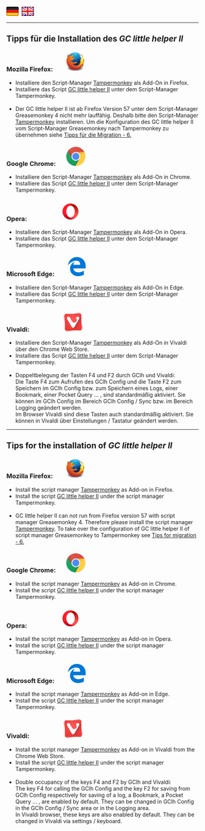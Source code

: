 <a href="#de" title=""><img src="../images/flag_de.png"></a> &nbsp;<a href="#en" title=""><img src="../images/flag_en.png"></a>

---
## <a id="de"></a>Tipps für die Installation des *GC little helper II*

### <a id="firefox_de"></a>Mozilla Firefox: <span> &nbsp; &nbsp; &nbsp; &nbsp; </span> <img src="/images/mozilla_firefox_logo_small.png" title="Mozilla Firefox" alt="Mozilla Firefox">
* Installiere den Script-Manager [Tampermonkey](https://addons.mozilla.org/de/firefox/addon/tampermonkey/) als Add-On in Firefox.<br>
* Installiere das Script [GC little helper II](https://github.com/2Abendsegler/GClh/raw/master/gc_little_helper_II.user.js) unter dem Script-Manager Tampermonkey.<br><br>
* Der GC little helper II ist ab Firefox Version 57 unter dem Script-Manager Greasemonkey 4 nicht mehr lauffähig. Deshalb bitte den Script-Manager [Tampermonkey](https://addons.mozilla.org/de/firefox/addon/tampermonkey/) installieren. Um die Konfiguration des GC little helper II vom Script-Manager Greasemonkey nach Tampermonkey zu übernehmen siehe [Tipps für die Migration - 6.](https://github.com/2Abendsegler/GClh/blob/master/docu/tips_migration.md#6de)<br>

### <a id="chrome_de"></a>Google Chrome: <span> &nbsp; &nbsp; &nbsp; </span> <img src="/images/google_chrome_logo_small.png" title="Google Chrom" alt="Google Chrom">
* Installiere den Script-Manager [Tampermonkey](https://chrome.google.com/webstore/detail/tampermonkey/dhdgffkkebhmkfjojejmpbldmpobfkfo) als Add-On in Chrome.<br>
* Installiere das Script [GC little helper II](https://github.com/2Abendsegler/GClh/raw/master/gc_little_helper_II.user.js) unter dem Script-Manager Tampermonkey.<br>

### <a id="opera_de"></a>Opera: <span> &nbsp; &nbsp; &nbsp; &nbsp; &nbsp; &nbsp; &nbsp; &nbsp; &nbsp; &nbsp; &nbsp; </span> <img src="/images/opera_logo_small.png" title="Opera" alt="Opera">
* Installiere den Script-Manager [Tampermonkey](https://addons.opera.com/de/extensions/details/tampermonkey-beta) als Add-On in Opera.<br>
* Installiere das Script [GC little helper II](https://github.com/2Abendsegler/GClh/raw/master/gc_little_helper_II.user.js) unter dem Script-Manager Tampermonkey.<br>

### <a id="edge_de"></a>Microsoft Edge: <span> &nbsp; &nbsp; &nbsp; &nbsp; </span> <img src="/images/microsoft_edge_logo_small.png" title="Microsoft Edge" alt="Microsoft Edge">
* Installiere den Script-Manager [Tampermonkey](https://www.microsoft.com/en-us/store/p/tampermonkey/9nblggh5162s) als Add-On in Edge.<br>
* Installiere das Script [GC little helper II](https://github.com/2Abendsegler/GClh/raw/master/gc_little_helper_II.user.js) unter dem Script-Manager Tampermonkey.<br>

### <a id="vivaldi_de"></a>Vivaldi: <span> &nbsp; &nbsp; &nbsp; &nbsp; &nbsp; &nbsp; &nbsp; &nbsp; &nbsp; &nbsp; &nbsp; </span> <img src="/images/vivaldi_logo_small.png" title="Vivaldi" alt="Vivaldi">
* Installiere den Script-Manager [Tampermonkey](https://chrome.google.com/webstore/detail/tampermonkey/dhdgffkkebhmkfjojejmpbldmpobfkfo) als Add-On in Vivaldi über den Chrome Web Store.<br>
* Installiere das Script [GC little helper II](https://github.com/2Abendsegler/GClh/raw/master/gc_little_helper_II.user.js) unter dem Script-Manager Tampermonkey.<br><br>
* Doppeltbelegung der Tasten F4 und F2 durch GClh und Vivaldi:<br>
Die Taste F4 zum Aufrufen des GClh Config und die Taste F2 zum Speichern im GClh Config bzw. zum Speichern eines Logs, einer Bookmark, einer Pocket Query ... , sind standardmäßig aktiviert. Sie können im GClh Config im Bereich GClh Config / Sync bzw. im Bereich Logging geändert werden. <br>
Im Browser Vivaldi sind diese Tasten auch standardmäßig aktiviert. Sie können in Vivaldi über Einstellungen / Tastatur geändert werden.<br>

---
## <a id="en"></a>Tips for the installation of *GC little helper II*

### <a id="firefox_en"></a>Mozilla Firefox: <span> &nbsp; &nbsp; &nbsp; &nbsp; </span> <img src="/images/mozilla_firefox_logo_small.png" title="Mozilla Firefox" alt="Mozilla Firefox"><br>
* Install the script manager [Tampermonkey](https://addons.mozilla.org/en-US/firefox/addon/tampermonkey/) as Add-on in Firefox.<br> 
* Install the script [GC little helper II](https://github.com/2Abendsegler/GClh/raw/master/gc_little_helper_II.user.js) under the script manager Tampermonkey.<br><br>
* GC little helper II can not run from Firefox version 57 with script manager Greasemonkey 4. Therefore please install the script manager [Tampermonkey](https://addons.mozilla.org/en-US/firefox/addon/tampermonkey/). To take over the configuration of GC little helper II of script manager Greasemonkey to Tampermonkey see [Tips for migration - 6.](https://github.com/2Abendsegler/GClh/blob/master/docu/tips_migration.md#6en)<br>

### <a id="chrome_de"></a>Google Chrome: <span> &nbsp; &nbsp; &nbsp; </span> <img src="/images/google_chrome_logo_small.png" title="Google Chrom" alt="Google Chrom">
* Install the script manager [Tampermonkey](https://chrome.google.com/webstore/detail/tampermonkey/dhdgffkkebhmkfjojejmpbldmpobfkfo) as Add-on in Chrome.<br>
* Install the script [GC little helper II](https://github.com/2Abendsegler/GClh/raw/master/gc_little_helper_II.user.js) under the script manager Tampermonkey.<br>

### <a id="opera_de"></a>Opera: <span> &nbsp; &nbsp; &nbsp; &nbsp; &nbsp; &nbsp; &nbsp; &nbsp; &nbsp; &nbsp; &nbsp; </span> <img src="/images/opera_logo_small.png" title="Opera" alt="Opera">
* Install the script manager [Tampermonkey](https://addons.opera.com/de/extensions/details/tampermonkey-beta) as Add-on in Opera.<br>
* Install the script [GC little helper II](https://github.com/2Abendsegler/GClh/raw/master/gc_little_helper_II.user.js) under the script manager Tampermonkey.<br>

### <a id="edge_de"></a>Microsoft Edge: <span> &nbsp; &nbsp; &nbsp; &nbsp; </span> <img src="/images/microsoft_edge_logo_small.png" title="Microsoft Edge" alt="Microsoft Edge">
* Install the script manager [Tampermonkey](https://www.microsoft.com/en-us/store/p/tampermonkey/9nblggh5162s) as Add-on in Edge.<br>
* Install the script [GC little helper II](https://github.com/2Abendsegler/GClh/raw/master/gc_little_helper_II.user.js) under the script manager Tampermonkey.<br>

### <a id="vivaldi_de"></a>Vivaldi: <span> &nbsp; &nbsp; &nbsp; &nbsp; &nbsp; &nbsp; &nbsp; &nbsp; &nbsp; &nbsp; &nbsp; </span> <img src="/images/vivaldi_logo_small.png" title="Vivaldi" alt="Vivaldi">
* Install the script manager [Tampermonkey](https://chrome.google.com/webstore/detail/tampermonkey/dhdgffkkebhmkfjojejmpbldmpobfkfo) as Add-on in Vivaldi from the Chrome Web Store.<br>
* Install the script [GC little helper II](https://github.com/2Abendsegler/GClh/raw/master/gc_little_helper_II.user.js) under the script manager Tampermonkey.<br><br>
* Double occupancy of the keys F4 and F2 by GClh and Vivaldi:<br>
The key F4 for calling the GClh Config and the key F2 for saving from GClh Config respectively for saving of a log, a Bookmark, a Pocket Query ... , are enabled by default. They can be changed in GClh Config in the GClh Config / Sync area or in the Logging area.<br>
In Vivaldi browser, these keys are also enabled by default. They can be changed in Vivaldi via settings / keyboard.<br>
